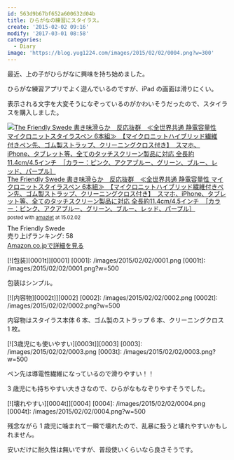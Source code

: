 ```yaml
---
id: 563d9b67bf652a600632d04b
title: ひらがなの練習にスタイラス。
create: '2015-02-02 09:16'
modify: '2017-03-01 08:58'
categories:
  - Diary
image: 'https://blog.yug1224.com/images/2015/02/02/0004.png?w=300'
---
```


最近、上の子がひらがなに興味を持ち始めました。

ひらがな練習アプリでよく遊んでいるのですが、iPad の画面は滑りにくい。

表示される文字を大変そうになぞっているのがかわいそうだったので、スタイラスを購入しました。

<div class="amazlet-box" style="margin-bottom:0px;"><div class="amazlet-image" style="float:left;margin:0px 12px 1px 0px;"><a href="http://www.amazon.co.jp/exec/obidos/ASIN/B00E0GV9IC/yug1224-22/ref=nosim/" name="amazletlink" target="_blank"><img src="http://ecx.images-amazon.com/images/I/51WjWXN%2BULL._SL160_.jpg" alt="The Friendly Swede 書き味滑らか　反応抜群　≪全世界共通 静電容量性 マイクロニットスタイラスペン 6本組≫　【マイクロニットハイブリッド繊維付きペン先、ゴム製ストラップ、クリーニングクロス付き】　スマホ、iPhone、タブレット等、全てのタッチスクリーン製品に対応  全長約11.4cm/4.5インチ　［カラー：ピンク、アクアブルー、グリーン、ブルー、レッド、パープル］" style="border: none;" /></a></div><div class="amazlet-info" style="line-height:120%; margin-bottom: 10px"><div class="amazlet-name" style="margin-bottom:10px;line-height:120%"><a href="http://www.amazon.co.jp/exec/obidos/ASIN/B00E0GV9IC/yug1224-22/ref=nosim/" name="amazletlink" target="_blank">The Friendly Swede 書き味滑らか　反応抜群　≪全世界共通 静電容量性 マイクロニットスタイラスペン 6本組≫　【マイクロニットハイブリッド繊維付きペン先、ゴム製ストラップ、クリーニングクロス付き】　スマホ、iPhone、タブレット等、全てのタッチスクリーン製品に対応  全長約11.4cm/4.5インチ　［カラー：ピンク、アクアブルー、グリーン、ブルー、レッド、パープル］</a><div class="amazlet-powered-date" style="font-size:80%;margin-top:5px;line-height:120%">posted with <a href="http://www.amazlet.com/" title="amazlet" target="_blank">amazlet</a> at 15.02.02</div></div><div class="amazlet-detail">The Friendly Swede <br />売り上げランキング: 58<br /></div><div class="amazlet-sub-info" style="float: left;"><div class="amazlet-link" style="margin-top: 5px"><a href="http://www.amazon.co.jp/exec/obidos/ASIN/B00E0GV9IC/yug1224-22/ref=nosim/" name="amazletlink" target="_blank">Amazon.co.jpで詳細を見る</a></div></div></div><div class="amazlet-footer" style="clear: left"></div></div>

<!-- more -->

[![包装][0001t]][0001]
[0001]: /images/2015/02/02/0001.png
[0001t]: /images/2015/02/02/0001.png?w=500

包装はシンプル。

[![内容物][0002t]][0002]
[0002]: /images/2015/02/02/0002.png
[0002t]: /images/2015/02/02/0002.png?w=500

内容物はスタイラス本体 6 本、ゴム製のストラップ 6 本、クリーニングクロス 1 枚。

[![3歳児にも使いやすい][0003t]][0003]
[0003]: /images/2015/02/02/0003.png
[0003t]: /images/2015/02/02/0003.png?w=500

ペン先は導電性繊維になっているので滑りやすい！！

3 歳児にも持ちやすい大きさなので、ひらがなもなぞりやすそうでした。

[![壊れやすい][0004t]][0004]
[0004]: /images/2015/02/02/0004.png
[0004t]: /images/2015/02/02/0004.png?w=500

残念ながら 1 歳児に噛まれて一瞬で壊れたので、乱暴に扱うと壊れやすいかもしれません。

安いだけに耐久性は無いですが、普段使いくらいなら良さそうです。
